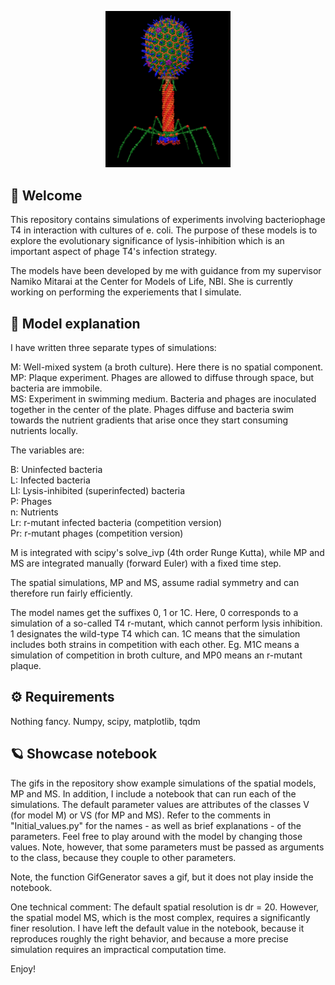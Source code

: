 <p align="center">
  <img src=T4-logo.png width="200">
</p>

## :rocket: Welcome

This repository contains simulations of experiments involving bacteriophage T4 in interaction with cultures of e. coli. The purpose of these models is to explore the evolutionary significance of lysis-inhibition which is an important aspect of phage T4's infection strategy. 

The models have been developed by me with guidance from my supervisor Namiko Mitarai at the Center for Models of Life, NBI. She is currently working on performing the experiements that I simulate.

## :test_tube:  Model explanation

I have written three separate types of simulations:

M: Well-mixed system (a broth culture). Here there is no spatial component.\
MP: Plaque experiment. Phages are allowed to diffuse through space, but bacteria are immobile.\
MS: Experiment in swimming medium. Bacteria and phages are inoculated together in the center of the plate. Phages diffuse and bacteria swim towards the nutrient gradients that arise once they start consuming nutrients locally.

The variables are:

B: Uninfected bacteria \
L: Infected bacteria \
LI: Lysis-inhibited (superinfected) bacteria \
P: Phages \
n: Nutrients\
Lr: r-mutant infected bacteria (competition version)\
Pr: r-mutant phages (competition version) 

M is integrated with scipy's solve_ivp (4th order Runge Kutta), while MP and MS are integrated manually (forward Euler) with a fixed time step.

The spatial simulations, MP and MS, assume radial symmetry and can therefore run fairly efficiently.

The model names get the suffixes 0, 1 or 1C. Here, 0 corresponds to a simulation of a so-called T4 r-mutant, which cannot perform lysis inhibition. 1 designates the wild-type T4 which can. 1C means that the simulation includes both strains in competition with each other. Eg. M1C means a simulation of competition in broth culture, and MP0 means an r-mutant plaque.

## :gear:  Requirements

Nothing fancy. Numpy, scipy, matplotlib, tqdm

## :ringed_planet:  Showcase notebook

The gifs in the repository show example simulations of the spatial models, MP and MS. In addition, I include a notebook that can run each of the simulations. The default parameter values are attributes of the classes V (for model M) or VS (for MP and MS). Refer to the comments in "Initial_values.py" for the names - as well as brief explanations - of the parameters. Feel free to play around with the model by changing those values. Note, however, that some parameters must be passed as arguments to the class, because they couple to other parameters.

Note, the function GifGenerator saves a gif, but it does not play inside the notebook.

One technical comment: The default spatial resolution is dr = 20. However, the spatial model MS, which is the most complex, requires a significantly finer resolution. I have left the default value in the notebook, because it reproduces roughly the right behavior, and because a more precise simulation requires an impractical computation time.

Enjoy!